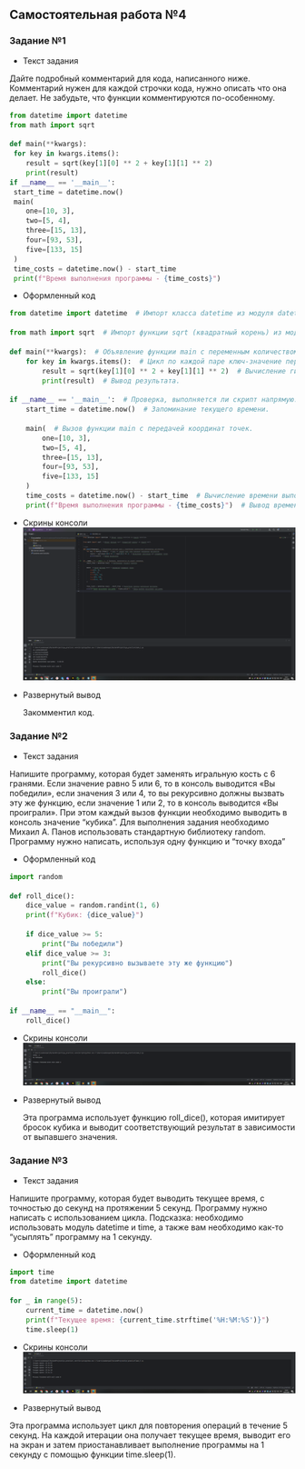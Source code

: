 ## Самостоятельная работа №4

### Задание №1
- Текст задания

Дайте подробный комментарий для кода, написанного ниже. 
Комментарий нужен для каждой строчки кода, нужно описать что она делает. Не забудьте, что функции комментируются по-особенному.

```python 
from datetime import datetime
from math import sqrt

def main(**kwargs):
 for key in kwargs.items():
 	result = sqrt(key[1][0] ** 2 + key[1][1] ** 2)
 	print(result)
if __name__ == '__main__':
 start_time = datetime.now()
 main(
 	one=[10, 3],
 	two=[5, 4],
 	three=[15, 13],
 	four=[93, 53],
 	five=[133, 15]
 )
 time_costs = datetime.now() - start_time
 print(f"Время выполнения программы - {time_costs}")
```
- Оформленный код

```python
from datetime import datetime  # Импорт класса datetime из модуля datetime.

from math import sqrt  # Импорт функции sqrt (квадратный корень) из модуля math.

def main(**kwargs):  # Объявление функции main с переменным количеством именованных аргументов.
    for key in kwargs.items():  # Цикл по каждой паре ключ-значение переданных аргументов.
        result = sqrt(key[1][0] ** 2 + key[1][1] ** 2)  # Вычисление гипотенузы для координат точки.
        print(result)  # Вывод результата.

if __name__ == '__main__':  # Проверка, выполняется ли скрипт напрямую.
    start_time = datetime.now()  # Запоминание текущего времени.

    main(  # Вызов функции main с передачей координат точек.
        one=[10, 3],
        two=[5, 4],
        three=[15, 13],
        four=[93, 53],
        five=[133, 15]
    )
    time_costs = datetime.now() - start_time  # Вычисление времени выполнения программы.
    print(f"Время выполнения программы - {time_costs}")  # Вывод времени выполнения программы.

```

- Скрины консоли
  ![img_4_1.png](https://github.com/xsadsenpai/py_practice/blob/lab4/pic/img_4_1.png)

- Развернутый вывод

  Закомментил код.

### Задание №2
- Текст задания

Напишите программу, которая будет заменять игральную кость с 6 гранями. Если значение равно 5 или 6, то в консоль выводится «Вы победили», если значения 3 или 4, то вы рекурсивно должны вызвать эту же функцию, если значение 1 или 2, то в консоль выводится «Вы проиграли». При этом каждый вызов функции необходимо выводить в консоль значение “кубика”. Для выполнения задания необходимо Михаил А. Панов использовать стандартную библиотеку random. Программу нужно написать, используя одну функцию и “точку входа”

- Оформленный код

```python
import random

def roll_dice():
    dice_value = random.randint(1, 6)
    print(f"Кубик: {dice_value}")

    if dice_value >= 5:
        print("Вы победили")
    elif dice_value >= 3:
        print("Вы рекурсивно вызываете эту же функцию")
        roll_dice()
    else:
        print("Вы проиграли")

if __name__ == "__main__":
    roll_dice()
```

- Скрины консоли
  ![img_4_2.png](https://github.com/xsadsenpai/py_practice/blob/lab4/pic/img_4_2.png)

- Развернутый вывод

  Эта программа использует функцию roll_dice(), которая имитирует бросок кубика и выводит соответствующий результат в зависимости от выпавшего значения.

### Задание №3
- Текст задания

Напишите программу, которая будет выводить текущее время, с точностью до секунд на протяжении 5 секунд. Программу нужно написать с использованием цикла. Подсказка: необходимо использовать модуль datetime и time, а также вам необходимо как-то “усыплять” программу на 1 секунду.

- Оформленный код

```python
import time
from datetime import datetime

for _ in range(5):
    current_time = datetime.now()
    print(f"Текущее время: {current_time.strftime('%H:%M:%S')}")
    time.sleep(1)
```

- Скрины консоли
  ![img_4_3.png](https://github.com/xsadsenpai/py_practice/blob/lab4/pic/img_4_3.png)

- Развернутый вывод

Эта программа использует цикл для повторения операций в течение 5 секунд. На каждой итерации она получает текущее время, выводит его на экран и затем приостанавливает выполнение программы на 1 секунду с помощью функции time.sleep(1).








